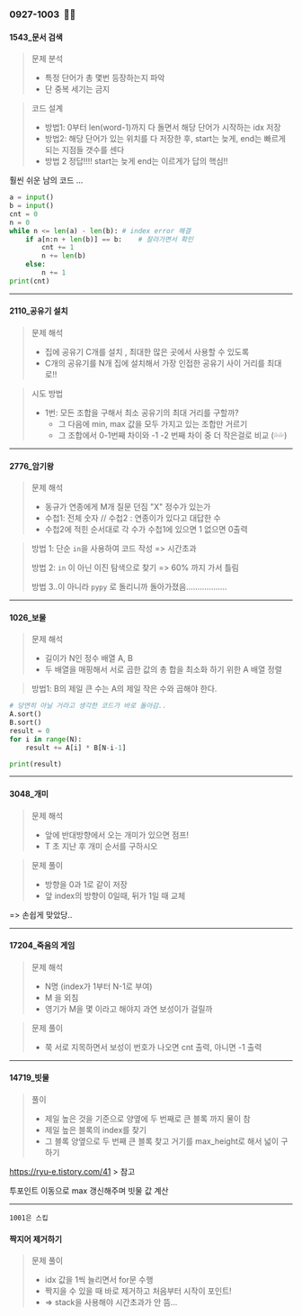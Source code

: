 ### 0927-1003 ​ :ok_woman:

#### 1543_문서 검색

>  문제 분석 
>
> - 특정 단어가 총 몇번 등장하는지 파악 
> - 단 중복 세기는 금지 

> 코드 설계 
>
> - 방법1: 0부터 len(word-1)까지 다 돌면서 해당 단어가 시작하는 idx 저장 
> - 방법2: 해당 단어가 있는 위치를 다 저장한 후, start는 늦게, end는 빠르게 되는 지점들 갯수를 센다 
> - 방법 2 정답!!!! start는 늦게 end는 이르게가 답의 핵심!!

훨씬 쉬운 남의 코드 ...

```python
a = input()
b = input()
cnt = 0
n = 0
while n <= len(a) - len(b):	# index error 해결 
    if a[n:n + len(b)] == b:	# 잘라가면서 확인 
        cnt += 1
        n += len(b)
    else:
        n += 1 
print(cnt)
```



<hr>

#### 2110_공유기 설치 

> 문제 해석 
>
> - 집에 공유기 C개를 설치 , 최대한 많은 곳에서 사용할 수 있도록 
> - C개의 공유기를 N개 집에 설치해서 가장 인접한 공유기 사이 거리를 최대로!!

> 시도 방법
>
> - 1번: 모든 조합을 구해서 최소 공유기의 최대 거리를 구할까?
>   - 그 다음에 min, max 값을 모두 가지고 있는 조합만 거르기 
>   - 그 조합에서 0-1번째 차이와 -1 -2 번째 차이 중 더 작은걸로 비교 (💦💦) 

<hr>

#### 2776_암기왕

> 문제 해석
>
> - 동규가 연종에게 M개 질문 던짐 "X" 정수가 있는가 
> - 수첩1: 전체 숫자 // 수첩2 : 연종이가 있다고 대답한 수 
> - 수첩2에 적힌 순서대로 각 수가 수첩1에 있으면 1 없으면 0출력

> 방법 1: 단순 `in`을 사용하여 코드 작성 => 시간초과
>
> 방법 2: `in` 이 아닌 이진 탐색으로 찾기 => 60% 까지 가서 틀림 
>
> 방법 3..이 아니라 `pypy` 로 돌리니까 돌아가졌음..................

<hr>

#### 1026_보물

> 문제 해석 
>
> - 길이가 N인 정수 배열 A, B
> - 두 배열을 매핑해서 서로 곱한 값의 총 합을 최소화 하기 위한 A 배열 정렬 

>  방법1: B의 제일 큰 수는 A의 제일 작은 수와 곱해야 한다. 

```python
# 당연히 아닐 거라고 생각한 코드가 바로 돌아감.. 
A.sort()
B.sort()
result = 0
for i in range(N):
    result += A[i] * B[N-i-1]

print(result)
```



<hr>

#### 3048_개미

> 문제 해석 
>
> - 앞에 반대방향에서 오는 개미가 있으면 점프! 
> - T 초 지난 후 개미 순서를 구하시오 

> 문제 풀이
>
> - 방향을 0과 1로 같이 저장
> - 앞 index의 방향이 0일때, 뒤가 1일 때 교체 

=> 손쉽게 맞았당..

<hr>

#### 17204_죽음의 게임

> 문제 해석
>
> - N명 (index가 1부터 N-1로 부여)
> - M 을 외침 
> - 영기가 M을 몇 이라고 해야지 과연 보성이가 걸릴까 

> 문제 풀이 
>
> - 쭉 서로 지목하면서 보성이 번호가 나오면 cnt 출력, 아니면 -1 출력

<hr>

#### 14719_빗물

> 풀이
>
> - 제일 높은 것을 기준으로 양옆에 두 번째로 큰 블록 까지 물이 참
> - 제일 높은 블록의 index를 찾기 
> - 그 블록 양옆으로 두 번째 큰 블록 찾고 거기를 max_height로 해서 넓이 구하기 

https://ryu-e.tistory.com/41 > 참고 

투포인트 이동으로 max 갱신해주며 빗물 값 계산 

<hr>

`1001은 스킵` 

#### 짝지어 제거하기

> 문제 풀이
>
> - idx 값을 1씩 늘리면서 for문 수행 
> - 짝지을 수 있을 때 바로 제거하고 처음부터 시작이 포인트! 
> - => stack을 사용해야 시간초과가 안 뜸...



 





